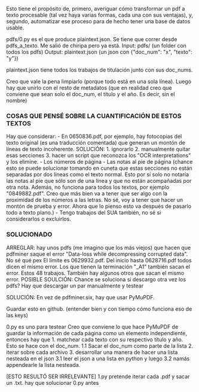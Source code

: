 Esto tiene el propósito de, primero, averiguar cómo transformar un pdf a texto
procesable (tal vez haya varias formas, cada una con sus ventajas), y, segundo,
automatizar ese proceso para de hecho tener una base de datos usable.

pdfs/0.py es el que produce plaintext.json. Se tiene que correr desde 
pdfs_a_texto. Me salió de chiripa pero ya está.
    Input: pdfs/ (un folder con todos los pdfs)
    Output: plaintext.json (un json con {"doc_num": "x", "texto": "y"})

plaintext.json tiene todos los trabajos de titulación junto con sus doc_nums.

Creo que vale la pena limpiarlo (porque todo está en una sola línea). Luego hay
que unirlo con el resto de metadatos (que en realidad creo que conviene que
sean solo el doc_num, el título y el año. Es decir, sin el nombre)

### COSAS QUE PENSÉ SOBRE LA CUANTIFICACIÓN DE ESTOS TEXTOS ###

Hay que considerar:
    - En 0650836.pdf, por ejemplo, hay fotocopias del texto original (es
    una traducción comentada) que generan un montón de líneas de texto
    incoherente. 
        SOLUCIÓN: 
            1. ignorarlo
            2. manualmente quitar esas secciones
            3. hacer un script que reconozca los "OCR interpretations" y los
            elimine.
    - Los números de página
    - Las notas al pie de página (chance esto se puede solucionar tomando
    en cuneta que estas secciones no están separadas por dos líneas como
    el texto normal. Esto por sí solo no notaría las notas al pie que
    sólo son de una línea y que no están acompañadas por otra nota. Además,
    no funciona para todos los textos, por ejemplo "0849882.pdf". Creo que
    más bien va a tener que ser algo con la proximidad de los números a las
    letras. No sé, voy a tener que hacer un montón de prueba y error. Ahora
    que lo pienso esto va después de pasarlo todo a texto plano.)
    - Tengo trabajos del SUA también, no sé si considerarlos o excluirlos.

### SOLUCIONADO ###
ARREGLAR: hay unos pdfs (me imagino que los más viejos) que hacen que pdfminer
saque el error "Data-loss while decompressing corrupted data". No sé qué pex
    El límite es 0629932.pdf. Del inicio hasta 0628716.pdf todos dicen el mismo
    error. Los que tienen la terminación "_A1" también sacan el error. Estos
    48 trabajos. También hay algunos otros que sacan el mismo error.
        POSIBLE SOULCIÓN: Chance se soluciona si descargo otra vez los pdfs?
        Hay que descargar un par manualmente y testear

SOLUCIÓN: En vez de pdfminer.six, hay que usar PyMuPDF.

Guardar esto en github. (entender bien y con tiempo cómo funciona eso de las
keys)

0.py es uno para testear
Creo que conviene lo que hace PyMuPDF de guardar la información de cada página
como un elemento independiente, entonces hay que
    1. matchear cada texto con su respectivo título y año. Esto se hace con el
    doc_num.
        1.1 Sacar el doc_num como parte de la lista
    2. iterar sobre cada archivo
    3. desarrollar una manera de hacer una lista nesteada en el json
        3.1 leer el json a una lista en python y luego 
        3.2 namás appendearle la lista nesteada.

[ESTO RESULTÓ SER IRRELEVANTE] 1.py pretende iterar cada .pdf y sacar un .txt.
hay que solucionar 0.py antes
